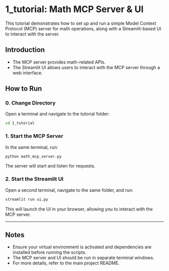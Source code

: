 # 1_tutorial: Math MCP Server & UI

This tutorial demonstrates how to set up and run a simple Model Context Protocol (MCP) server for math operations, along with a Streamlit-based UI to interact with the server.

## Introduction

- The MCP server provides math-related APIs.
- The Streamlit UI allows users to interact with the MCP server through a web interface.

## How to Run


### 0. Change Directory

Open a terminal and navigate to the tutorial folder:

```cmd
cd 1_tutorial
```

### 1. Start the MCP Server

In the same terminal, run:

```cmd
python math_mcp_server.py
```

The server will start and listen for requests.

### 2. Start the Streamlit UI

Open a second terminal, navigate to the same folder, and run:

```cmd
streamlit run ui.py
```

This will launch the UI in your browser, allowing you to interact with the MCP server.

---

## Notes

- Ensure your virtual environment is activated and dependencies are installed before running the scripts.
- The MCP server and UI should be run in separate terminal windows.
- For more details, refer to the main project README.
